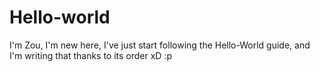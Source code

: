 # Hello-world

I'm Zou, I'm new here, I've just start following the Hello-World guide, and I'm writing that thanks to its order xD :p
